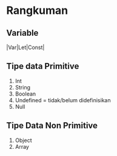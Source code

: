 # Rangkuman

## Variable

|Var|Let|Const|

## Tipe data Primitive

1. Int
2. String
3. Boolean
4. Undefined = tidak/belum didefinisikan
5. Null

## Tipe Data Non Primitive

1. Object
2. Array
